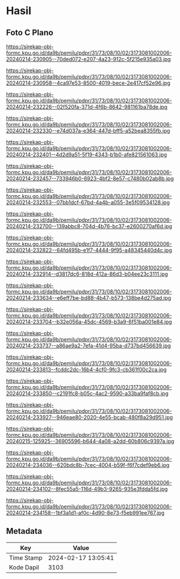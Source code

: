 # Hasil

## Foto C Plano

https://sirekap-obj-formc.kpu.go.id/da9b/pemilu/pdpr/31/73/08/10/02/3173081002006-20240214-230905--70ded072-e207-4a23-912c-5f215e935a03.jpg

https://sirekap-obj-formc.kpu.go.id/da9b/pemilu/pdpr/31/73/08/10/02/3173081002006-20240214-230958--4ca97e53-8500-4019-bece-2e417cf52e96.jpg

https://sirekap-obj-formc.kpu.go.id/da9b/pemilu/pdpr/31/73/08/10/02/3173081002006-20240214-232226--02f520fa-371d-4f6b-8642-981161ba78de.jpg

https://sirekap-obj-formc.kpu.go.id/da9b/pemilu/pdpr/31/73/08/10/02/3173081002006-20240214-232330--e74d037a-e364-447d-bff5-a52bea8355fb.jpg

https://sirekap-obj-formc.kpu.go.id/da9b/pemilu/pdpr/31/73/08/10/02/3173081002006-20240214-232401--4d2d9a51-5f19-4343-b1b0-afe821561063.jpg

https://sirekap-obj-formc.kpu.go.id/da9b/pemilu/pdpr/31/73/08/10/02/3173081002006-20240214-232457--733946b0-6923-4bf2-8e57-c7480b02ab8b.jpg

https://sirekap-obj-formc.kpu.go.id/da9b/pemilu/pdpr/31/73/08/10/02/3173081002006-20240214-232553--07bb1dcf-67bd-4a4b-a055-3e5f09534128.jpg

https://sirekap-obj-formc.kpu.go.id/da9b/pemilu/pdpr/31/73/08/10/02/3173081002006-20240214-232700--139abbc8-704d-4b76-bc37-e2600270af6d.jpg

https://sirekap-obj-formc.kpu.go.id/da9b/pemilu/pdpr/31/73/08/10/02/3173081002006-20240214-232822--64fd495b-e1f7-4444-9f95-a48345440d4c.jpg

https://sirekap-obj-formc.kpu.go.id/da9b/pemilu/pdpr/31/73/08/10/02/3173081002006-20240214-232914--d3817dc6-818d-412a-86d3-b04ee23c3111.jpg

https://sirekap-obj-formc.kpu.go.id/da9b/pemilu/pdpr/31/73/08/10/02/3173081002006-20240214-233634--e6eff7be-bd88-4b47-b573-138be4d275ad.jpg

https://sirekap-obj-formc.kpu.go.id/da9b/pemilu/pdpr/31/73/08/10/02/3173081002006-20240214-233704--b32e056a-45dc-4569-b3a9-6f51ba001e84.jpg

https://sirekap-obj-formc.kpu.go.id/da9b/pemilu/pdpr/31/73/08/10/02/3173081002006-20240214-233737--a86ae9a2-7efa-41d4-95ba-d737bd456639.jpg

https://sirekap-obj-formc.kpu.go.id/da9b/pemilu/pdpr/31/73/08/10/02/3173081002006-20240214-233813--fcddc2dc-16b4-4cf0-9fc3-cb361f00c2ca.jpg

https://sirekap-obj-formc.kpu.go.id/da9b/pemilu/pdpr/31/73/08/10/02/3173081002006-20240214-233850--c2191fc8-b05c-4ac2-9590-a33ba9faf8cb.jpg

https://sirekap-obj-formc.kpu.go.id/da9b/pemilu/pdpr/31/73/08/10/02/3173081002006-20240214-233927--946eae80-2020-4e55-bcab-480f8a29d951.jpg

https://sirekap-obj-formc.kpu.go.id/da9b/pemilu/pdpr/31/73/08/10/02/3173081002006-20240215-125925--36905596-b644-4a08-a2dd-60b806c9397a.jpg

https://sirekap-obj-formc.kpu.go.id/da9b/pemilu/pdpr/31/73/08/10/02/3173081002006-20240214-234036--620bdc8b-7cec-4004-b59f-f6f7cdef9eb6.jpg

https://sirekap-obj-formc.kpu.go.id/da9b/pemilu/pdpr/31/73/08/10/02/3173081002006-20240214-234102--8fec55a5-116d-49b3-9265-935e3fdda5fd.jpg

https://sirekap-obj-formc.kpu.go.id/da9b/pemilu/pdpr/31/73/08/10/02/3173081002006-20240214-234158--1bf3a1d1-af0c-4d90-8e73-f5eb991ee767.jpg


## Metadata

| Key        | Value               |
| ---------- | ------------------- |
| Time Stamp | 2024-02-17 13:05:41 |
| Kode Dapil | 3103                |



